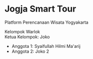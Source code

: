 # Jogja Smart Tour
Platform Perencanaan Wisata Yogyakarta

Kelompok Warlok  
Ketua Kelompok: Joko
- Anggota 1: Syaifullah Hilmi Ma'arij
- Anggota 2: Joko 2
